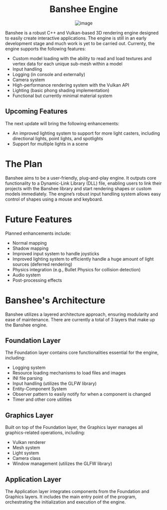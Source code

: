 <h1 align="center">Banshee Engine</h1>

<p align="center">
<img src="https://github.com/Rony-Hanna/banshee/assets/62596512/896ba616-c9d9-460e-b240-b05d47ba0984" alt="image">
</p>

Banshee is a robust C++ and Vulkan-based 3D rendering engine designed to easily create interactive applications. The engine is still in an early development stage and much work is yet to be carried out. Currenty, the engine supports the following features:

<ul>
<li> Custom model loading with the ability to read and load textures and vertex data for each unique sub-mesh within a model </li>
<li> Input handling </li>
<li> Logging (in console and externally) </li>
<li> Camera system </li>
<li> High-performance rendering system with the Vulkan API </li>
<li> Lighting (basic phong shading implementation) </li>
<li> Functional but currently minimal material system </li>
</ul>

<h2>Upcoming Features</h2>
The next update will bring the following enhancements:

<ul>
<li> An improved lighting system to support for more light casters, including directional lights, point lights, and spotlights </li>
<li> Support for multiple lights in a scene </li>
</ul>

<h1>The Plan</h1>
Banshee aims to be a user-friendly, plug-and-play engine. It outputs core functionality to a Dynamic-Link Library (DLL) file, enabling users to link their projects with the Banshee library and start rendering shapes or custom models immediately. The engine’s robust input handling system allows easy control of shapes using a mouse and keyboard.

<h1>Future Features</h1>
Planned enhancements include:
<ul>
<li> Normal mapping </li>
<li> Shadow mapping </li>
<li> Improved input system to handle joysticks </li>
<li> Improved lighting system to efficiently handle a huge amount of light sources (deferred rendering) </li>
<li> Physics integration (e.g., Bullet Physics for collision detection) </li>
<li> Audio system </li>
<li> Post-processing effects </li>
</ul>

<h1>Banshee's Architecture</h1>
Banshee utilizes a layered architecture approach, ensuring modularity and ease of maintenance. There are currently a total of 3 layers that make up the Banshee engine.

<h2>Foundation Layer</h2>
The Foundation layer contains core functionalities essential for the engine, including:

<ul>
<li> Logging system </li>
<li> Resource loading mechanisms to load files and images </li>
<li> INI file parsing </li>
<li> Input handling (utilizes the GLFW library) </li>
<li> Entity-Component System </li>
<li> Observer pattern to easily notify for when a component is changed </li>
<li> Timer and other core utilities </li>
</ul>

<h2>Graphics Layer</h2>
Built on top of the Foundation layer, the Graphics layer manages all graphics-related operations, including:

<ul>
<li> Vulkan renderer </li>
<li> Mesh system </li>
<li> Light system </li>
<li> Camera class </li>
<li> Window management (utilizes the GLFW library) </li>
</ul>

<h2>Application Layer</h2>
The Application layer integrates components from the Foundation and Graphics layers. It includes the main entry point of the program, orchestrating the initialization and execution of the engine.
